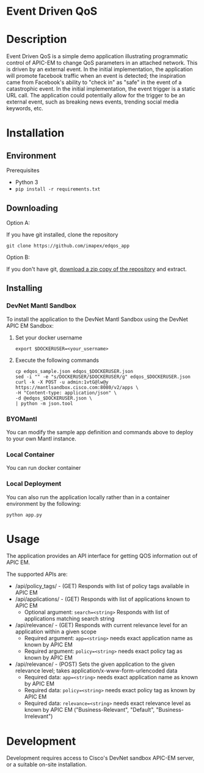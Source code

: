 # Event Driven QoS

# Description

Event Driven QoS is a simple demo application illustrating programmatic control of APIC-EM to change
QoS parameters in an attached network. This is driven by an external event. In the initial implementation,
the application will promote facebook traffic when an event is detected; the inspiration came from
Facebook's ability to "check in" as "safe" in the event of a catastrophic event. In the initial implementation,
the event trigger is a static URL call. The application could potentially allow for the trigger to be an
external event, such as breaking news events, trending social media keywords, etc.


# Installation

## Environment

Prerequisites

* Python 3
* `pip install -r requirements.txt`


## Downloading

Option A:

If you have git installed, clone the repository

    git clone https://github.com/imapex/edqos_app

Option B:

If you don't have git, [download a zip copy of the repository](https://github.com/imapex/edqos_app/archive/master.zip)
and extract.


## Installing

### DevNet Mantl Sandbox
To install the application to the DevNet Mantl Sandbox using the DevNet APIC EM Sandbox:
1. Set your docker username
    ```
    export $DOCKERUSER=<your_username>
    ```
2. Execute the following commands
    ```    
    cp edqos_sample.json edqos_$DOCKERUSER.json
    sed -i "" -e "s/DOCKERUSER/$DOCKERUSER/g" edqos_$DOCKERUSER.json
    curl -k -X POST -u admin:1vtG@lw@y https://mantlsandbox.cisco.com:8080/v2/apps \
    -H "Content-type: application/json" \
    -d @edqos_$DOCKERUSER.json \
    | python -m json.tool
    ```

### BYOMantl
You can modify the sample app definition and commands above to deploy to your own Mantl instance.
  
### Local Container
You can run docker container 

### Local Deployment
You can also run the application locally rather than in a container environment by the following:

```
python app.py
```

# Usage

The application provides an API interface for getting QOS information out of APIC EM.

The supported APIs are:
* /api/policy_tags/ - (GET) Responds with list of policy tags available in APIC EM
* /api/applications/ - (GET) Responds with list of applications known to APIC EM
    * Optional argument: `search=<string>` Responds with list of applications matching search string
* /api/relevance/ - (GET) Responds with current relevance level for an application within a given scope
    * Required argument: `app=<string>` needs exact application name as known by APIC EM
    * Required argument: `policy=<string>` needs exact policy tag as known by APIC EM
* /api/relevance/ - (POST) Sets the given application to the given relevance level; takes application/x-www-form-urlencoded data
    * Required data: `app=<string>` needs exact application name as known by APIC EM 
    * Required data: `policy=<string>` needs exact policy tag as known by APIC EM
    * Required data: `relevance=<string>` needs exact relevance level as known by APIC EM
    ("Business-Relevant", "Default", "Business-Irrelevant")
    
    

# Development

Development requires access to Cisco's DevNet sandbox APIC-EM server, or a suitable
on-site installation. 